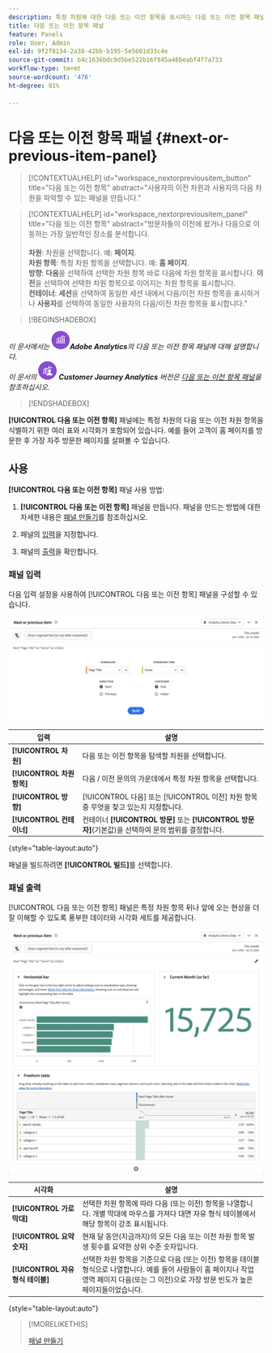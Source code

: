 ```yaml
---
description: 특정 차원에 대한 다음 또는 이전 항목을 표시하는 다음 또는 이전 항목 패널을 사용하는 방법을 이해합니다.
title: 다음 또는 이전 항목 패널
feature: Panels
role: User, Admin
exl-id: 9f2f8134-2a38-42bb-b195-5e5601d33c4e
source-git-commit: b4c1636bdc9d5be522b16f945a46beabf4f7a733
workflow-type: tm+mt
source-wordcount: '476'
ht-degree: 91%

---
```


# 다음 또는 이전 항목 패널 {#next-or-previous-item-panel}

>[!CONTEXTUALHELP]
>id="workspace_nextorpreviousitem_button"
>title="다음 또는 이전 항목"
>abstract="사용자의 이전 차원과 사용자의 다음 차원을 파악할 수 있는 패널을 만듭니다."

>[!CONTEXTUALHELP]
>id="workspace_nextorpreviousitem_panel"
>title="다음 또는 이전 항목"
>abstract="방문자들이 이전에 왔거나 다음으로 이동하는 가장 일반적인 장소를 분석합니다.<br/><br/>**차원**: 차원을 선택합니다. 예: **페이지**.<br/>**차원 항목**: 특정 차원 항목을 선택합니다. 예: **홈 페이지**.<br/>**방향**: **다음**&#x200B;을 선택하여 선택한 차원 항목 바로 다음에 차원 항목을 표시합니다. **이전**&#x200B;을 선택하여 선택한 차원 항목으로 이어지는 차원 항목을 표시합니다.<br/>**컨테이너**: **세션**&#x200B;을 선택하여 동일한 세션 내에서 다음/이전 차원 항목을 표시하거나 **사용자**&#x200B;를 선택하여 동일한 사용자의 다음/이전 차원 항목을 표시합니다."

>[!BEGINSHADEBOX]

_이 문서에서는_ ![Adobe Analytics](/help/assets/icons/AdobeAnalytics.svg) _&#x200B;**Adobe Analytics**&#x200B;의 다음 또는 이전 항목 패널에 대해 설명합니다._<br/>_이 문서의_ ![CustomerJourneyAnalytics](/help/assets/icons/CustomerJourneyAnalytics.svg) _&#x200B;**Customer Journey Analytics** 버전은 [다음 또는 이전 항목 패널](https://experienceleague.adobe.com/ko/docs/analytics/analyze/analysis-workspace/panels/next-previous)을 참조하십시오._

>[!ENDSHADEBOX]

**[!UICONTROL 다음 또는 이전 항목]** 패널에는 특정 차원의 다음 또는 이전 차원 항목을 식별하기 위한 여러 표와 시각화가 포함되어 있습니다. 예를 들어 고객이 홈 페이지를 방문한 후 가장 자주 방문한 페이지를 살펴볼 수 있습니다.

## 사용

**[!UICONTROL 다음 또는 이전 항목]** 패널 사용 방법:

1. **[!UICONTROL 다음 또는 이전 항목]** 패널을 만듭니다. 패널을 만드는 방법에 대한 자세한 내용은 [패널 만들기](panels.md#create-a-panel)를 참조하십시오.

1. 패널의 [입력](#panel-input)을 지정합니다.

1. 패널의 [출력](#panel-output)을 확인합니다.

### 패널 입력

다음 입력 설정을 사용하여 [!UICONTROL 다음 또는 이전 항목] 패널을 구성할 수 있습니다.

![다음 또는 이전 항목 패널](assets/next-or-previous-item.png)

| 입력 | 설명 |
| --- | --- |
| **[!UICONTROL 차원]** | 다음 또는 이전 항목을 탐색할 차원을 선택합니다. |
| **[!UICONTROL 차원 항목]** | 다음 / 이전 문의의 가운데에서 특정 차원 항목을 선택합니다. |
| **[!UICONTROL 방향]** | [!UICONTROL 다음] 또는 [!UICONTROL 이전] 차원 항목 중 무엇을 찾고 있는지 지정합니다. |
| **[!UICONTROL 컨테이너]** | 컨테이너 **[!UICONTROL 방문]** 또는 **[!UICONTROL 방문자]**(기본값)을 선택하여 문의 범위를 결정합니다. |

{style="table-layout:auto"}

패널을 빌드하려면 **[!UICONTROL 빌드]**&#x200B;를 선택합니다.

### 패널 출력

[!UICONTROL 다음 또는 이전 항목] 패널은 특정 차원 항목 뒤나 앞에 오는 현상을 더 잘 이해할 수 있도록 풍부한 데이터와 시각화 세트를 제공합니다.

![다음/이전 패널 출력](assets/next-or-previous-item-output.png)


| 시각화 | 설명 |
| --- | --- |
| **[!UICONTROL 가로 막대]** | 선택한 차원 항목에 따라 다음 (또는 이전) 항목을 나열합니다. 개별 막대에 마우스를 가져다 대면 자유 형식 테이블에서 해당 항목이 강조 표시됩니다. |
| **[!UICONTROL 요약 숫자]** | 현재 달 동안(지금까지)의 모든 다음 또는 이전 차원 항목 발생 횟수를 요약한 상위 수준 숫자입니다. |
| **[!UICONTROL 자유 형식 테이블]** | 선택한 차원 항목을 기준으로 다음 (또는 이전) 항목을 테이블 형식으로 나열합니다. 예를 들어 사람들이 홈 페이지나 작업 영역 페이지 다음(또는 그 이전)으로 가장 방문 빈도가 높은 페이지들이었습니다. |

{style="table-layout:auto"}


>[!MORELIKETHIS]
>
>[패널 만들기](/help//analyze/analysis-workspace/c-panels/panels.md#create-a-panel)
>

<!--
# Next or previous item panel

This panel contains a number of tables and visualizations to easily identify the next or previous dimension item for a specific dimension. For example, you might want to explore which pages customers went to most often after they visited the Home page.

## Access the panel

You can access the panel from within [!UICONTROL Reports] or within [!UICONTROL Workspace].

| Access point | Description |
| --- | --- |
| [!UICONTROL Reports] | <ul><li>The panel is already dropped into a project.</li><li>The left rail is collapsed.</li><li>If you selected [!UICONTROL Next page], default settings have already been applied, such as [!UICONTROL Page] for [!UICONTROL Dimension], and the top page as the [!UICONTROL Dimension Item], [!UICONTROL Next] for [!UICONTROL Direction] and [!UICONTROL Visit] for [!UICONTROL Container]. You can modify all these settings.</li></ul>![Next/Previous panel](assets/next-previous.png)|
| Workspace | Create a new project and select the Panel icon in the left rail. Then drag the [!UICONTROL Next or previous item] panel above the Freeform table. Notice that the [!UICONTROL Dimension] and [!UICONTROL Dimension Item] fields are left blank. Select a dimension from the drop-down list. [!UICONTROL Dimension items] are populated based on the [!UICONTROL dimension] you chose. The top dimension item gets added, but you can select a different item. The defaults are Next and Visitor. Again, you can modify these as well.<p>![Next/Previous panel](assets/next-previous2.png) |

{style="table-layout:auto"}

## Panel Inputs {#Input}

You can configure the [!UICONTROL Next or previous item] panel panel using these input settings:

| Setting | Description |
| --- | --- |
| Segment (or other component) drop zone | You can drag and drop segments or other components to further filter your panel results. |
| Dimension | The dimension for which you want to explore next or previous items. |
| Dimension Item | The specific item at the center of your next/previous inquiry. |
| Direction | Specify whether you are looking for the [!UICONTROL Next] or the [!UICONTROL Previous] dimension item. |
| Container | [!UICONTROL Visit] or [!UICONTROL Visitor] (default) determine the scope of your inquiry. |

{style="table-layout:auto"}

Click **[!UICONTROL Build]** to build the panel.

## Panel output {#output}

The [!UICONTROL Next or previous item] panel returns a rich set of data and visualizations to help you better understand what occurrences follow or precede specific dimension items.

![Next/Previous panel output](assets/next-previous-output.png)

![Next/Previous panel output](assets/next-previous-output2.png)

| Visualization | Description |
| --- | --- |
| Horizontal bar | Lists the next (or previous) items based on the dimension item you chose. Hovering over an individual bar highlights the corresponding item in the Freeform table. |
| Summary number | High-level summary number of all next or previous dimension item occurrences for the current month (so far.) |
| Freeform table | Lists the next (or previous) items based on the dimension item you chose, in a table format. For example, which were the most popular pages (by occurrences) that people went to after (or before) the home page or the workspace page. |

{style="table-layout:auto"}

-->